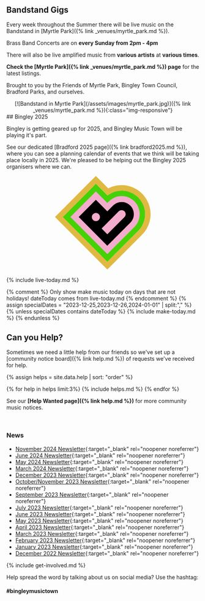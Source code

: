 <article class="post"> <!-- centres the content in the page -->
<header class="post-header">
<!--<h2 class="post-title">Bingley - A Music Town</h2>-->
</header>
<section class="main-page">
<div markdown="1">

 
## Bandstand Gigs

<div class="row">
 
<div class="col col-md-6" markdown="1">Every week throughout the Summer there will be live music on the Bandstand in [Myrtle Park]({% link _venues/myrtle_park.md %}). 

Brass Band Concerts are on **every Sunday from 2pm - 4pm**

There will also be live amplified music from **various artists** at **various times**.

**Check the [Myrtle Park]({% link _venues/myrtle_park.md %}) page** for the latest listings.

Brought to you by the Friends of Myrtle Park, Bingley Town Council, Bradford Parks, and ourselves. 
</div>
<div class="col col-md-6" markdown="1" style="text-align:center"> [![Bandstand in Myrtle Park](/assets/images/myrtle_park.jpg)]({% link _venues/myrtle_park.md %}){:class="img-responsive"}
</div>

</div>
## Bingley 2025
<div class="row"> 
<div class="col-md-6" markdown="1">
 
Bingley is getting geared up for 2025, and Bingley Music Town will be playing it's part.

See our dedicated [Bradford 2025 page]({% link bradford2025.md %}), where you can see a planning calendar of events that we think will be taking place locally in 2025. We're pleased to be helping out the Bingley 2025 organisers where we can.

</div>
<div class="col-md-6" style="text-align:center">

<a href="{% link bradford2025.md %}"><svg width="250" height="250" viewBox="0 0 64 63" fill="none" xmlns="http://www.w3.org/2000/svg">
<path d="M27.354 5.15894L24.779 7.73894L7.73796 24.7789L5.15796 27.3589L7.73796 29.9389L32.446 54.6429L35.023 57.2199L37.603 54.6459L38.462 53.7889C38.462 53.7889 55.587 36.7079 55.743 36.5499C58.5646 33.7386 60.2117 29.9597 60.3507 25.979C60.4896 21.9983 59.1098 18.1138 56.491 15.1126C53.8723 12.1114 50.2104 10.2182 46.2476 9.81663C42.2848 9.41505 38.3176 10.5352 35.15 12.9499L29.934 7.73894L27.354 5.15894Z" fill="#45D108"/>
<path d="M27.354 5.159L29.934 7.738L35.15 12.954C38.3198 10.5608 42.2788 9.45789 46.2293 9.86751C50.1799 10.2771 53.8284 12.1688 56.4397 15.1615C59.0511 18.1541 60.4311 22.0252 60.3018 25.9949C60.1725 29.9645 58.5435 33.7376 55.743 36.554C55.587 36.71 38.463 53.793 38.463 53.793L37.603 54.65L35.023 57.224L32.446 54.647L7.738 29.934L5.158 27.355L7.738 24.775L24.775 7.738L27.354 5.159ZM27.354 0L24.774 2.58L22.194 5.16L5.158 22.2L2.578 24.78L0 27.355L2.579 29.934L5.159 32.514L29.869 57.224L32.443 59.8L35.02 62.377L37.6 59.8L40.18 57.226L41.039 56.368C41.105 56.308 41.17 56.246 41.239 56.181L41.783 55.638L43.717 53.7L49.617 47.812L58.317 39.131C61.4664 35.9731 63.4282 31.8241 63.8703 27.3861C64.3124 22.9481 63.2076 18.4936 60.743 14.7765C58.2784 11.0593 54.6053 8.30781 50.3452 6.9875C46.0852 5.66719 41.4998 5.85919 37.365 7.531C36.7843 7.76633 36.2177 8.029 35.665 8.319L32.513 5.159L29.933 2.579L27.354 0Z" fill="#E0B942"/>
<path d="M55.8099 20.9209C55.2026 19.4288 54.3028 18.0732 53.1637 16.9341C52.0246 15.7949 50.669 14.8952 49.1769 14.2879C46.2694 13.1165 43.0213 13.1165 40.1139 14.2879C38.6207 14.8922 37.2649 15.7918 36.1279 16.9329L35.0459 18.0099L27.3579 10.3169L10.3169 27.3579L35.0259 52.0679L35.8859 51.2099L53.1629 33.9699C54.837 32.2953 55.9808 30.1647 56.4516 27.844C56.9223 25.5234 56.6991 23.1155 55.8099 20.9209Z" fill="#F4ACCD"/>
<path d="M50.3889 19.708C48.8655 18.1851 46.7996 17.3295 44.6454 17.3295C42.4913 17.3295 40.4254 18.1851 38.9019 19.708L38.8789 19.732L35.0389 23.55L27.3539 15.866L15.8669 27.354L35.0299 46.518C35.0299 46.518 50.2299 31.354 50.3889 31.197C51.1433 30.4427 51.7417 29.5472 52.1499 28.5616C52.5582 27.5761 52.7683 26.5197 52.7683 25.453C52.7683 24.3862 52.5582 23.3299 52.1499 22.3443C51.7417 21.3588 51.1433 20.4623 50.3889 19.708ZM29.2889 29.295C28.9103 29.6734 28.428 29.9312 27.9029 30.0355C27.3778 30.1399 26.8336 30.0862 26.339 29.8813C25.8444 29.6764 25.4217 29.3294 25.1243 28.8843C24.8269 28.4391 24.6682 27.9158 24.6682 27.3805C24.6682 26.8451 24.8269 26.3218 25.1243 25.8766C25.4217 25.4315 25.8444 25.0845 26.339 24.8796C26.8336 24.6747 27.3778 24.621 27.9029 24.7254C28.428 24.8298 28.9103 25.0875 29.2889 25.466C29.5404 25.7173 29.7399 26.0158 29.876 26.3443C30.0121 26.6728 30.0822 27.0249 30.0822 27.3805C30.0822 27.736 30.0121 28.0881 29.876 28.4166C29.7399 28.7451 29.5404 29.0436 29.2889 29.295ZM46.5039 27.389L35.0309 38.862L31.2049 35.037C31.2049 35.037 42.6519 23.587 42.6799 23.558C43.1878 23.0501 43.8767 22.7647 44.5949 22.7647C45.3132 22.7647 46.0021 23.0501 46.5099 23.558C47.0178 24.0659 47.3032 24.7547 47.3032 25.473C47.3032 26.1912 47.0178 26.8801 46.5099 27.388" fill="black"/></svg></a>
</div>
</div>

<!--## Sounds In Town - 14th May 2024

<div class="row">
 
<div class="col col-md-6" markdown="1">We're helping with a new event that gives musicians a chance to perform to a supportive audience. 

[Sounds In Town]({% link sounds_in_town.md %}) is aimed more towards unamplified musicians (think 'orchestra' type), but we'll have [Cullingworth Community Choir]({% link _organisations/cullingworth_community_choir.md %}) there, and hopefully [Wilko Wilkes<i class="fa fa-external-link" aria-hidden="true"></i>](https://wilkowilkes.com/){:target="_blank" rel="noopener noreferrer"}

If you want to perform, [get in touch]({% link contact.md %}). We're booking performances in 10 minute slots. I'm told there may be cake!
</div>
<div class="col col-md-6" markdown="1" style="text-align:center"> [![Sounds In Town Event](/assets/images/sounds-in-town-may24.jpg)]({% link challenge2024.md %}){:class="img-responsive"}
</div>

</div>-->

{% include live-today.md %}

<p></p>
{% comment %}
Only show make music today on days that are not holidays! dateToday comes from live-today.md
{% endcomment %}
{% assign specialDates = "2023-12-25,2023-12-26,2024-01-01" | split:"," %}
{% unless specialDates contains dateToday %}
{% include make-today.md %}
{% endunless %}

## Can you Help?
Sometimes we need a little help from our friends so we've set up a [community notice board]({% link help.md %}) of requests we've received for help.

{% assign helps = site.data.help | sort: "order" %}
<div class="row row-cols-1 row-cols-md-3 d-flex align-items-stretch help">
{% for help in helps limit:3%}
{% include helps.md %}
{% endfor %}
</div>

See our **[Help Wanted page]({% link help.md %})** for more community music notices. 

<!-- ## Did you see...?
<div class="blog p0">    
</div> -->

<!-- 
## Bingley Makes Music Photography Exhibition 
<div class="row"> 
<div class="col-md-6" markdown="1">
 [Bingley Makes Music]({% link exhibition2024.md %}) was a photographic exhibition by [Bingley Camera Club<i class="fa fa-external-link" aria-hidden="true"></i>](https://www.bingleycameraclub.org.uk/){:target="_blank" rel="noopener noreferrer"} in window displays on Bingley Main Street, and in [Bingley Arts Centre<i class="fa fa-external-link" aria-hidden="true"></i>](https://www.bingleyartscentre.co.uk/){:target="_blank" rel="noopener noreferrer"}, and on the [Bingley Makes Music page of this website]({% link exhibition2024.md %}).

The photographs were taken over the first 18 months of Bingley Music Town's existence to celebrate and showcase the diversity and joy of music in Bingley.

The exhibition ran from 16th May - 26th June 2024 on seven windows on Main Street, Bingley with twenty prints on display inside the [Bingley Arts Centre<i class="fa fa-external-link" aria-hidden="true"></i>](https://www.bingleyartscentre.co.uk/){:target="_blank" rel="noopener noreferrer"}.
</div>
<div class="col-md-6" markdown="1" style="text-align:right">[![Cornell Daley live at Martinez](/assets/images/cornell-daley-at-martinez.jpg){:class="img-responsive"}]({% link exhibition2024.md %})
</div>
</div>

## Challenge Festival became Mini-Fest
<div class="row">
 
<div class="col-md-6" markdown="1">
Despite Challenge Festival being cancelled at the last minute there was live music in Bingley on the 25th and 26th May when the [Bradford And Bingley Rugby Club]({% link _venues/bradford_and_bingley_rugby_club.md %}) stepped in to save the music that would have been on at the bandstand. 

Our mini-fest featured more or less the [same artists at the same time, on the same days]({% link challenge2024.md %}), just at a different place.
</div>
<div class="col-md-6" markdown="1" style="text-align:center"> [![Cath says Its Still On](/assets/images/still_on.jpg)]({% link challenge2024.md %}){:class="img-responsive"}
</div>

</div>


## Five Rise Locks 250th Anniversary
<div class="row"> 
<div class="col-md-6" markdown="1">
On **Saturday 23rd March 2024** we helped organise live music throughout the town as part of the [Five Rise Locks 250th Anniversary]({% link canal-2024.md %}).
</div>
<div class="col-md-6" markdown="1" style="text-align:right">
<a href="{% link canal-2024.md %}" class="img-responsive"><img class="card-img-top" src="{{ site.url }}/assets/images/splashes/canal-splash.jpg" alt="Old image of Five Rise Locks"></a>
</div>
</div> -->


<br>

### News
* [November 2024 Newsletter<i class="fa fa-external-link" aria-hidden="true"></i>](https://mailchi.mp/7925433b3faa/bingley-music-town-news-november-2024){:target="_blank" rel="noopener noreferrer"}
* [June 2024 Newsletter<i class="fa fa-external-link" aria-hidden="true"></i>](https://us21.campaign-archive.com/?u=7fbce00836d596f9a960cfed6&id=eb139e330e){:target="_blank" rel="noopener noreferrer"}
* [May 2024 Newsletter<i class="fa fa-external-link" aria-hidden="true"></i>](https://mailchi.mp/c1db62102c09/bingley-music-town-news-may-2024){:target="_blank" rel="noopener noreferrer"}
* [March 2024 Newsletter<i class="fa fa-external-link" aria-hidden="true"></i>](https://mailchi.mp/88d956286bf5/bingley-music-town-news-march24){:target="_blank" rel="noopener noreferrer"}
* [December 2023 Newsletter<i class="fa fa-external-link" aria-hidden="true"></i>](https://mailchi.mp/8a7c4939f293/bingley-music-town-news-dec-2023){:target="_blank" rel="noopener noreferrer"}
* [October/November 2023 Newsletter<i class="fa fa-external-link" aria-hidden="true"></i>](https://mailchi.mp/9b578095b051/bingley-music-town-news-oct-nov-2023){:target="_blank" rel="noopener noreferrer"}
* [September 2023 Newsletter<i class="fa fa-external-link" aria-hidden="true"></i>](https://mailchi.mp/5314b38aae49/bingley-music-town-news-september-2023){:target="_blank" rel="noopener noreferrer"}
* [July 2023 Newsletter<i class="fa fa-external-link" aria-hidden="true"></i>](https://mailchi.mp/2c3b0899ebf8/bingley-music-town-news-july){:target="_blank" rel="noopener noreferrer"}
* [June 2023 Newsletter<i class="fa fa-external-link" aria-hidden="true"></i>](https://mailchi.mp/319ca221e599/bingley-music-town-news-june-2023){:target="_blank" rel="noopener noreferrer"}
* [May 2023 Newsletter<i class="fa fa-external-link" aria-hidden="true"></i>](https://mailchi.mp/f44a81680a13/bingley-music-town-news-may-2023){:target="_blank" rel="noopener noreferrer"}
* [April 2023 Newsletter<i class="fa fa-external-link" aria-hidden="true"></i>](https://mailchi.mp/355bac5ba170/bingley-music-town-news-april-2023){:target="_blank" rel="noopener noreferrer"}
* [March 2023 Newsletter<i class="fa fa-external-link" aria-hidden="true"></i>](https://mailchi.mp/2a270ea0026f/bingley-music-town-february-2023-news-362323){:target="_blank" rel="noopener noreferrer"}
* [February 2023 Newsletter<i class="fa fa-external-link" aria-hidden="true"></i>](https://us21.campaign-archive.com/?u=7fbce00836d596f9a960cfed6&id=d92c4bda77){:target="_blank" rel="noopener noreferrer"}
* [January 2023 Newsletter<i class="fa fa-external-link" aria-hidden="true"></i>](https://us21.campaign-archive.com/?u=7fbce00836d596f9a960cfed6&id=928a214397){:target="_blank" rel="noopener noreferrer"}
* [December 2022 Newsletter<i class="fa fa-external-link" aria-hidden="true"></i>](https://us21.campaign-archive.com/?u=7fbce00836d596f9a960cfed6&id=b286710b73){:target="_blank" rel="noopener noreferrer"}

{% include get-involved.md %}

Help spread the word by talking about us on social media? Use the hashtag:

#### #bingleymusictown

</div>
</section>
</article>
